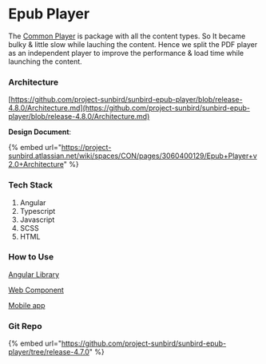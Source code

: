 # Epub Player

The [Common Player](broken-reference) is package with all the content types. So It became bulky & little slow while lauching the content. Hence we split the PDF player as an independent player to improve the performance & load time while launching the content.

### Architecture

[https://github.com/project-sunbird/sunbird-epub-player/blob/release-4.8.0/Architecture.md](https://github.com/project-sunbird/sunbird-epub-player/blob/release-4.8.0/Architecture.md)

**Design Document**:

{% embed url="https://project-sunbird.atlassian.net/wiki/spaces/CON/pages/3060400129/Epub+Player+v2.0+Architecture" %}

### Tech Stack

1. Angular
2. Typescript
3. Javascript
4. SCSS
5. HTML

### How to Use

[Angular Library](https://github.com/project-sunbird/sunbird-epub-player/tree/release-4.8.0#getting-started)

[Web Component](https://github.com/project-sunbird/sunbird-epub-player/tree/release-4.8.0#use-as-web-components)

[Mobile app](https://github.com/project-sunbird/sunbird-epub-player/tree/release-4.8.0#mobile-app-integration-steps)

### Git Repo

{% embed url="https://github.com/project-sunbird/sunbird-epub-player/tree/release-4.7.0" %}
